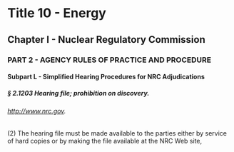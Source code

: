 
# Title 10 - Energy
## Chapter I - Nuclear Regulatory Commission
### PART 2 - AGENCY RULES OF PRACTICE AND PROCEDURE
#### Subpart L - Simplified Hearing Procedures for NRC Adjudications
##### § 2.1203 Hearing file; prohibition on discovery.
###### http://www.nrc.gov.

(2) The hearing file must be made available to the parties either by service of hard copies or by making the file available at the NRC Web site,

